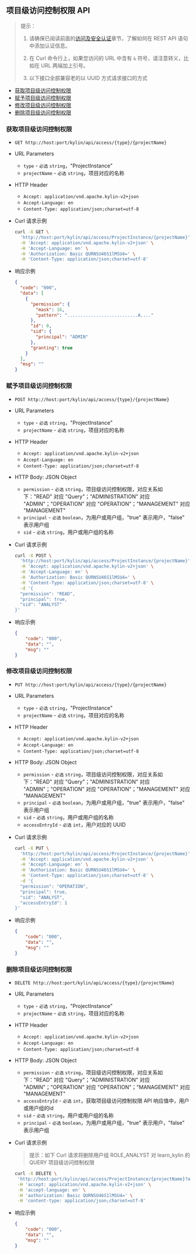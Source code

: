 ## 项目级访问控制权限 API

> 提示：
>
> 1. 请确保已阅读前面的[访问及安全认证](../authentication.cn.md)章节，了解如何在 REST API 语句中添加认证信息。
>
> 2. 在 Curl 命令行上，如果您访问的 URL 中含有 `&` 符号，请注意转义，比如在 URL 两端加上引号。
>
> 3. 以下接口全部兼容老的以 UUID 方式请求接口的方式


* [获取项目级访问控制权限](#获取项目级访问控制权限)
* [赋予项目级访问控制权限](#赋予项目级访问控制权限)
* [修改项目级访问控制权限](#修改项目级访问控制权限)
* [删除项目级访问控制权限](#删除项目级访问控制权限)



### 获取项目级访问控制权限

- `GET http://host:port/kylin/api/access/{type}/{projectName}`

- URL Parameters
  - `type` - `必选` `string`，"ProjectInstance"
  - `projectName` - `必选` `string`，项目对应的名称

- HTTP Header
  - `Accept: application/vnd.apache.kylin-v2+json`
  - `Accept-Language: en`
  - `Content-Type: application/json;charset=utf-8`

- Curl 请求示例

  ```sh
  curl -X GET \
    'http://host:port/kylin/api/access/ProjectInstance/{projectName}' \
    -H 'Accept: application/vnd.apache.kylin-v2+json' \
    -H 'Accept-Language: en' \
    -H 'Authorization: Basic QURNSU46S1lMSU4=' \
    -H 'Content-Type: application/json;charset=utf-8'
  ```

- 响应示例

  ```json
  {
    "code": "000",
    "data": [
      {
        "permission": {
          "mask": 16,
          "pattern": "...........................A...."
        },
        "id": 0,
        "sid": {
          "principal": "ADMIN"
        },
        "granting": true
      }
    ],
    "msg": ""
  }
  ```



### 赋予项目级访问控制权限

- `POST http://host:port/kylin/api/access/{type}/{projectName}`

- URL Parameters
  - `type` - `必选` `string`，"ProjectInstance"
  - `projectName` - `必选` `string`，项目对应的名称

- HTTP Header
  - `Accept: application/vnd.apache.kylin-v2+json`
  - `Accept-Language: en`
  - `Content-Type: application/json;charset=utf-8`

- HTTP Body: JSON Object
  - `permission` - `必选` `string`，项目级访问控制权限，对应关系如下："READ" 对应 "Query"；"ADMINISTRATION" 对应 "ADMIN"；"OPERATION" 对应 "OPERATION"；"MANAGEMENT" 对应 "MANAGEMENT"  
  - `principal` - `必选` `boolean`，为用户或用户组，"true" 表示用户，"false" 表示用户组
  - `sid` - `必选` `string`，用户或用户组的名称

- Curl 请求示例

  ```sh
  curl -X POST \
    'http://host:port/kylin/api/access/ProjectInstance/{projectName}' \
    -H 'Accept: application/vnd.apache.kylin-v2+json' \
    -H 'Accept-Language: en' \
    -H 'Authorization: Basic QURNSU46S1lMSU4=' \
    -H 'Content-Type: application/json;charset=utf-8' \
    -d '{
  	"permission": "READ",
  	"principal": true, 
  	"sid": "ANALYST"
  }'
  ```

- 响应示例

  ```json
  {
      "code": "000",
      "data": "",
      "msg": ""
  }
  ```



### 修改项目级访问控制权限

- `PUT http://host:port/kylin/api/access/{type}/{projectName}`

- URL Parameters
  - `type` - `必选` `string`，"ProjectInstance"
  - `projectName` - `必选` `string`，项目对应的名称

- HTTP Header
  - `Accept: application/vnd.apache.kylin-v2+json`
  - `Accept-Language: en`
  - `Content-Type: application/json;charset=utf-8`

- HTTP Body: JSON Object
  - `permission` - `必选` `string`，项目级访问控制权限，对应关系如下："READ" 对应 "Query"；"ADMINISTRATION" 对应 "ADMIN"；"OPERATION" 对应 "OPERATION"；"MANAGEMENT" 对应 "MANAGEMENT"  
  - `principal` - `必选` `boolean`，为用户或用户组，"true" 表示用户，"false" 表示用户组
  - `sid` - `必选` `string`，用户或用户组的名称
  - `accessEntryId` - `必选` `int`，用户对应的 UUID


- Curl 请求示例 

  ``` sh
  curl -X PUT \
    'http://host:port/kylin/api/access/ProjectInstance/{projectName}' \
    -H 'Accept: application/vnd.apache.kylin-v2+json' \
    -H 'Accept-Language: en' \
    -H 'Authorization: Basic QURNSU46S1lMSU4=' \
    -H 'Content-Type: application/json;charset=utf-8' \
    -d '{
  	"permission": "OPERATION",
  	"principal": true, 
  	"sid": "ANALYST",
  	"accessEntryId": 1
  }'
  ```


- 响应示例

  ```json
  {
      "code": "000",
      "data": "",
      "msg": ""
  }
  ```



### 删除项目级访问控制权限

- `DELETE http://host:port/kylin/api/access/{type}/{projectName}`


- URL Parameters
  - `type` - `必选`  `string`，"ProjectInstance"
  - `projectName` - `必选`  `string`，项目对应的名称


- HTTP Header
  - `Accept: application/vnd.apache.kylin-v2+json`
  - `Accept-Language: en`
  - `Content-Type: application/json;charset=utf-8`


- HTTP Body: JSON Object
  - `permission` - `必选` `string`，项目级访问控制权限，对应关系如下："READ" 对应 "Query"；"ADMINISTRATION" 对应 "ADMIN"；"OPERATION" 对应 "OPERATION"；"MANAGEMENT" 对应 "MANAGEMENT"
  - `accessEntryId` - `必选` `int`，获取项目级访问控制权限 API 响应值中，用户或用户组的id
  - `sid` - `必选` `string`，用户或用户组的名称
  - `principal` - `必选` `boolean`，为用户或用户组，"true" 表示用户，"false" 表示用户组


- Curl 请求示例

  > 提示：如下 Curl 请求将删除用户组 ROLE_ANALYST 对 learn_kylin 的 QUERY 项目级访问控制权限

  ```sh
  curl -X DELETE \
   'http://host:port/kylin/api/access/ProjectInstance/{projectName}?accessEntryId=0&sid=ROLE_MODELER&principal=false' \
   -H 'accept: application/vnd.apache.kylin-v2+json' \
   -H 'accept-language: en' \
   -H 'authorization: Basic QURNSU46S1lMSU4=' \
   -H 'content-type: application/json;charset=utf-8'
  ```


- 响应示例

  ```json
  {
      "code": "000",
      "data": "",
      "msg": ""
  }
  ```
